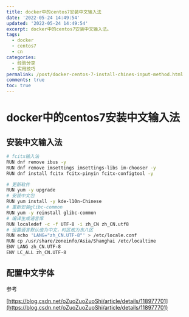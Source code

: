 ```yaml
---
title: docker中的centos7安装中文输入法
date: '2022-05-24 14:49:54'
updated: '2022-05-24 14:49:54'
excerpt: docker中的centos7安装中文输入法。
tags:
  - docker
  - centos7
  - cn
categories:
  - 经验分享
  - 实用技巧
permalink: /post/docker-centos-7-install-chines-input-method.html
comments: true
toc: true
---
```

# docker中的centos7安装中文输入法

## 安装中文输入法

```bash
# fcitx输入法
RUN dnf remove ibus -y
RUN dnf remove imsettings imsettings-libs im-chooser -y
RUN dnf install fcitx fcitx-pinyin fcitx-configtool -y

# 更新软件
RUN yum -y upgrade
# 安装中文包
RUN yum install -y kde-l10n-Chinese
# 重新安装glibc-common
RUN yum -y reinstall glibc-common
# 编译生成语言库
RUN localedef -c -f UTF-8 -i zh_CN zh_CN.utf8
# 设置语言默认值为中文，时区改为东八区
RUN echo 'LANG="zh_CN.UTF-8"' > /etc/locale.conf
RUN cp /usr/share/zoneinfo/Asia/Shanghai /etc/localtime
ENV LANG zh_CN.UTF-8
ENV LC_ALL zh_CN.UTF-8
```

## 配置中文字体

参考

[https://blog.csdn.net/oZuoZuoZuoShi/article/details/118977701](https://blog.csdn.net/oZuoZuoZuoShi/article/details/118977701)